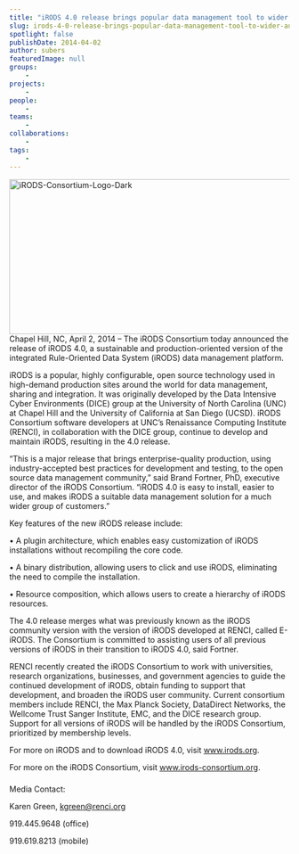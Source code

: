 ```yaml
---
title: "iRODS 4.0 release brings popular data management tool to wider audience"
slug: irods-4-0-release-brings-popular-data-management-tool-to-wider-audience
spotlight: false
publishDate: 2014-04-02
author: subers
featuredImage: null
groups:
    - 
projects:
    - 
people:
    - 
teams: 
    - 
collaborations:
    - 
tags:
    - 
---
```

<a href="http://www.renci.org/news/irods-4-0-release-brings-popular-data-management-tool-to-wider-audience/"><img class="alignnone  wp-image-13241" src="http://www.renci.org/wp-content/uploads/2014/04/iRODS-Consortium-Logo-Dark-1024x444.jpg" alt="iRODS-Consortium-Logo-Dark" width="640" height="278" /></a>Chapel Hill, NC, April 2, 2014 – The iRODS Consortium today announced the release of iRODS 4.0, a sustainable and production-oriented version of the integrated Rule-Oriented Data System (iRODS) data management platform.

<!--more-->

iRODS is a popular, highly configurable, open source technology used in high-demand production sites around the world for data management, sharing and integration. It was originally developed by the Data Intensive Cyber Environments (DICE) group at the University of North Carolina (UNC) at Chapel Hill and the University of California at San Diego (UCSD). iRODS Consortium software developers at UNC’s Renaissance Computing Institute (RENCI), in collaboration with the DICE group, continue to develop and maintain iRODS, resulting in the 4.0 release.

“This is a major release that brings enterprise-quality production, using industry-accepted best practices for development and testing, to the open source data management community,” said Brand Fortner, PhD, executive director of the iRODS Consortium. “iRODS 4.0 is easy to install, easier to use, and makes iRODS a suitable data management solution for a much wider group of customers.”

Key features of the new iRODS release include:

• A plugin architecture, which enables easy customization of iRODS installations without recompiling the core code.

• A binary distribution, allowing users to click and use iRODS, eliminating the need to compile the installation.

• Resource composition, which allows users to create a hierarchy of iRODS resources.

The 4.0 release merges what was previously known as the iRODS community version with the version of iRODS developed at RENCI, called E-iRODS. The Consortium is committed to assisting users of all previous versions of iRODS in their transition to iRODS 4.0, said Fortner.

RENCI recently created the iRODS Consortium to work with universities, research organizations, businesses, and government agencies to guide the continued development of iRODS, obtain funding to support that development, and broaden the iRODS user community. Current consortium members include RENCI, the Max Planck Society, DataDirect Networks, the Wellcome Trust Sanger Institute, EMC, and the DICE research group. Support for all versions of iRODS will be handled by the iRODS Consortium, prioritized by membership levels.

For more on iRODS and to download iRODS 4.0, visit www.irods.org.

For more on the iRODS Consortium, visit www.irods-consortium.org.

###

Media Contact:

Karen Green, kgreen@renci.org

919.445.9648 (office)

919.619.8213 (mobile)
